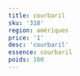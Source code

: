 ```yaml
---
title: courbaril
sku: '318'
region: amériques
price: '1'
desc: 'courbaril'
essence: courbaril
poids: 100
---
```


